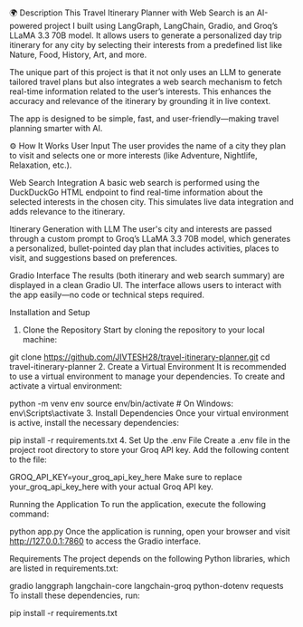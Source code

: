 🌍 Description
This Travel Itinerary Planner with Web Search is an AI-powered project I built using LangGraph, LangChain, Gradio, and Groq’s LLaMA 3.3 70B model. It allows users to generate a personalized day trip itinerary for any city by selecting their interests from a predefined list like Nature, Food, History, Art, and more.

The unique part of this project is that it not only uses an LLM to generate tailored travel plans but also integrates a web search mechanism to fetch real-time information related to the user’s interests. This enhances the accuracy and relevance of the itinerary by grounding it in live context.

The app is designed to be simple, fast, and user-friendly—making travel planning smarter with AI.

⚙️ How It Works
User Input
The user provides the name of a city they plan to visit and selects one or more interests (like Adventure, Nightlife, Relaxation, etc.).

Web Search Integration
A basic web search is performed using the DuckDuckGo HTML endpoint to find real-time information about the selected interests in the chosen city. This simulates live data integration and adds relevance to the itinerary.

Itinerary Generation with LLM
The user's city and interests are passed through a custom prompt to Groq’s LLaMA 3.3 70B model, which generates a personalized, bullet-pointed day plan that includes activities, places to visit, and suggestions based on preferences.

Gradio Interface
The results (both itinerary and web search summary) are displayed in a clean Gradio UI. The interface allows users to interact with the app easily—no code or technical steps required.

Installation and Setup
1. Clone the Repository
Start by cloning the repository to your local machine:

git clone https://github.com/JIVTESH28/travel-itinerary-planner.git
cd travel-itinerary-planner
2. Create a Virtual Environment
It is recommended to use a virtual environment to manage your dependencies. To create and activate a virtual environment:

python -m venv env
source env/bin/activate  # On Windows: env\Scripts\activate
3. Install Dependencies
Once your virtual environment is active, install the necessary dependencies:

pip install -r requirements.txt
4. Set Up the .env File
Create a .env file in the project root directory to store your Groq API key. Add the following content to the file:

GROQ_API_KEY=your_groq_api_key_here
Make sure to replace your_groq_api_key_here with your actual Groq API key.

Running the Application
To run the application, execute the following command:

python app.py
Once the application is running, open your browser and visit http://127.0.0.1:7860 to access the Gradio interface.

Requirements
The project depends on the following Python libraries, which are listed in requirements.txt:

gradio
langgraph
langchain-core
langchain-groq
python-dotenv
requests
To install these dependencies, run:

pip install -r requirements.txt
